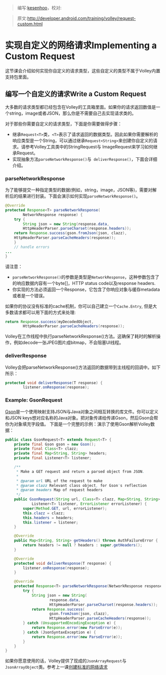 > 编写:[kesenhoo](https://github.com/kesenhoo)，校对:

> 原文:<http://developer.android.com/training/volley/request-custom.html>

# 实现自定义的网络请求Implementing a Custom Request

这节课会介绍如何实现你自定义的请求类型，这些自定义的类型不属于Volley内置支持包里面。

## 编写一个自定义的请求Write a Custom Request

大多数的请求类型都已经包含在Volley的工具箱里面。如果你的请求返回数值是一个string，image或者JSON，那么你是不需要自己去实现请求类的。

对于那些你需要自定义的请求类型，下面是你需要做得步骤：

* 继承`Request<T>`类，`<T>`表示了请求返回的数据类型。因此如果你需要解析的响应类型是一个String，可以通过继承`Request<String>`来创建你自定义的请求。请参考Volley工具类中的StringRequest与 ImageRequest来学习如何继承Request<T>。
* 实现抽象方法`parseNetworkResponse()`与` deliverResponse()`，下面会详细介绍。

### parseNetworkResponse

为了能够提交一种指定类型的数据(例如，string，image，JSON等)，需要对解析后的结果进行封装。下面会演示如何实现`parseNetworkResponse()`。

```java
@Override
protected Response<T> parseNetworkResponse(
        NetworkResponse response) {
    try {
        String json = new String(response.data,
        HttpHeaderParser.parseCharset(response.headers));
    return Response.success(gson.fromJson(json, clazz),
    HttpHeaderParser.parseCacheHeaders(response));
    }
    // handle errors
...
}
```

请注意：

* `parseNetworkResponse()`的参数是类型是`NetworkResponse`，这种参数包含了的响应数据内容有一个byte[]，HTTP status code以及response headers.
* 你实现的方法必须返回一个Response<T>，它包含了你响应对象与缓存metadata或者是一个错误。

如果你的协议没有标准的cache机制，你可以自己建立一个`Cache.Entry`, 但是大多数请求都可以用下面的方式来处理:

```java
return Response.success(myDecodedObject,
        HttpHeaderParser.parseCacheHeaders(response));
```

Volley在工作线程中执行parseNetworkResponse()方法。这确保了耗时的解析操作，例如decode一张JPEG图片成bitmap，不会阻塞UI线程。

### deliverResponse

Volley会把parseNetworkResponse()方法返回的数据带到主线程的回调中。如下所示：

```java
protected void deliverResponse(T response) {
        listener.onResponse(response);
```

### Example: GsonRequest

[Gson](http://code.google.com/p/google-gson/)是一个使用映射支持JSON与Java对象之间相互转换的库文件。你可以定义和JSON keys想对应名称的Java对象。把对象传递给传递Gson，然后Gson会帮你为对象填充字段值。 下面是一个完整的示例：演示了使用Gson解析Volley数据：

```java
public class GsonRequest<T> extends Request<T> {
    private final Gson gson = new Gson();
    private final Class<T> clazz;
    private final Map<String, String> headers;
    private final Listener<T> listener;

    /**
     * Make a GET request and return a parsed object from JSON.
     *
     * @param url URL of the request to make
     * @param clazz Relevant class object, for Gson's reflection
     * @param headers Map of request headers
     */
    public GsonRequest(String url, Class<T> clazz, Map<String, String> headers,
            Listener<T> listener, ErrorListener errorListener) {
        super(Method.GET, url, errorListener);
        this.clazz = clazz;
        this.headers = headers;
        this.listener = listener;
    }

    @Override
    public Map<String, String> getHeaders() throws AuthFailureError {
        return headers != null ? headers : super.getHeaders();
    }

    @Override
    protected void deliverResponse(T response) {
        listener.onResponse(response);
    }

    @Override
    protected Response<T> parseNetworkResponse(NetworkResponse response) {
        try {
            String json = new String(
                    response.data,
                    HttpHeaderParser.parseCharset(response.headers));
            return Response.success(
                    gson.fromJson(json, clazz),
                    HttpHeaderParser.parseCacheHeaders(response));
        } catch (UnsupportedEncodingException e) {
            return Response.error(new ParseError(e));
        } catch (JsonSyntaxException e) {
            return Response.error(new ParseError(e));
        }
    }
}
```

如果你愿意使用的话，Volley提供了现成的`JsonArrayRequest`与` JsonArrayObject`类。参考上一课[创建标准的网络请求](request.html)
